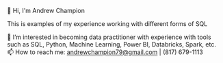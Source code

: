 👋 Hi, I'm Andrew Champion

This is examples of my experience working with different forms of SQL

👀 I’m interested in becoming data practitioner with experience with tools such as SQL, Python, Machine Learning, Power BI, Databricks, Spark, etc.
📫 How to reach me: andrewchampion79@gmail.com | (817) 679-1113
